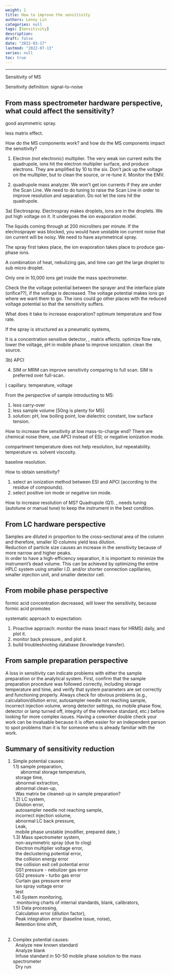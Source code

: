 ```yaml
---
weight: 1
title: How to improve the sensitivity
authors: Lenny Lin
categories: null
tags: [Sensitivity]
description:  
draft: false
date: "2022-03-17"
lastmod: "2022-07-13"
series: null
toc: true
---
```




<!--more-->
---

Sensitivity of MS

Sensitivity definition: signal-to-noise 

## From mass spectrometer hardware perspective, what could affect the sensitivity?

good asymmetric spray.

less matrix effect.  

How do the MS components work? and how do the MS components impact the sensitivity?

1) Electron (not electronic) multiplier.  The very weak ion current exits the quadrupole, ions hit the electron multiplier surface, and produce electrons. They are amplified by 10 to the six.  Don't jack up the voltage on the multiplier, but to clean the source, or re-tune it.  Monitor the EMV.

2) quadrupole mass analyzer. We won't get ion currents if they are under the Scan Line.  We need to do tuning to raise the Scan Line in order to improve resolution and separation. Do not let the ions hit the quadrupole.

3a) Electrospray. 
Electrospray makes droplets, ions are in the droplets. We put high voltage on it. It undergoes the ion evaporation model.

The liquids coming through at 200 microliters per minute. If the electrosprayer was blocked, you would have unstable ion current noise that ion current will be noisy.  We need to have asymmetrical spray. 

The spray first takes place, the ion evaporation takes place to produce gas-phase ions.  

A combination of heat, nebulizing gas, and time can get the large droplet to sub micro droplet.

Only one in 10,000 ions get inside the mass spectrometer.  

Check the the voltage potential between the sprayer and the interface plate (orifice??), if the voltage is decreased.  The voltage potential makes ions go where we want them to go.  The ions could go other places with the reduced voltage potential so that the sensitivity suffers.

What does it take to increase evaporation? optimum temperature and flow rate.

If the spray is structured as a pneumatic systems, 

It is a concentration sensitive detector,
, matrix effects. optimize flow rate, lower the voltage, pH in mobile phase to improve ionization.
clean the source.  


3b) APCI

4) SIM or MRM can improve sensitivity comparing to full scan.  SIM is preferred over full-scan.  

) capillary. temperature, voltage


From the perspective of sample introducting to MS:
1) less carry-over
2) less sample volume [50ng is plenty for MS]
3) solution: pH, low boiling point, low dielectric constant, low surface tension.


How to increase the sensitivity at low mass-to-charge end?
There are chemical noise there, use APCI instead of ESI; or negative ionization mode.

compartment temperature does not help resolution, but repeatability.  temperature vs. solvent viscosity.

baseline resolution.

How to obtain sensitivity?
1) select an ionization method between ESI and APCI (according to the residue of compounds).  
2) select positive ion mode or negative ion mode.


How to increase resolution of MS?
Quadrupole (Q1). , needs tuning (autotune or manual tune) to keep the instrument in the best condition.



## From LC hardware perspective
Samples are diluted in proportion to the cross-sectional area of the column and therefore, smaller ID columns yield less dilution.  
Reduction of particle size causes an increase in the sensitivity because of more narrow and higher peaks.  
In order to have a high-efficiency separation, it is important to minimize the instrument’s dead volume. This can be achieved by optimizing the entire HPLC system using smaller I.D. and/or shorter connection capillaries, smaller injection unit, and smaller detector cell.

## From mobile phase perspective
formic acid concentration decreased, will lower the sensitivity, because formic acid promotes 

systematic approach to expectation:
1) Proactive approach: monitor the mass (exact mass for HRMS) daily, and plot it.
2) monitor back pressure., and plot it.
3) build troubleshooting database (knowledge transfer).

## From sample preparation perspective
A loss in sensitivity can indicate problems with either the sample preparation or the analytical system.  First, confirm that the sample preparation procedure was followed correctly, including storage temperature and time, and verify that system parameters are set correctly and functioning properly. Always check for obvious problems (e.g., calculation/dilution error, autosampler needle not reaching sample, incorrect injection volume, wrong detector settings, no mobile phase flow, detector or lamp turned off, integrity of the reference standard, etc.) before looking for more complex issues. Having a coworker double check your work can be invaluable because it is often easier for an independent person to spot problems than it is for someone who is already familiar with the work.


## Summary of sensitivity reduction
1. Simple potential causes:  
  1.1) sample preparation,   
  &nbsp;&nbsp;&nbsp;&nbsp;&nbsp;&nbsp;abnormal storage temperature,   
  &nbsp;&nbsp;storage time,  
  &nbsp;&nbsp;abnormal extraction,  
  &nbsp;&nbsp;abnormal clean-up,  
  &nbsp;&nbsp;Was matrix be cleaned-up in sample preparation?  
  1.2) LC system,  
  &nbsp;&nbsp;Dilution error,  
  &nbsp;&nbsp;autosampler needle not reaching sample,  
  &nbsp;&nbsp;incorrect injection volume,  
  &nbsp;&nbsp;abnormal LC back pressure,  
  &nbsp;&nbsp;Leak,  
  &nbsp;&nbsp;mobile phase unstable (modifier, prepared date, )  
  1.3) Mass spectrometer system,  
  &nbsp;&nbsp;non-asymmetric spray (due to clog)  
  &nbsp;&nbsp;Electron multiplier voltage error,   
  &nbsp;&nbsp;the declustering potential error,  
  &nbsp;&nbsp;the collision energy error  
  &nbsp;&nbsp;the collision exit cell potential error  
  &nbsp;&nbsp;GS1 pressure - nebulizer gas error  
  &nbsp;&nbsp;GS2 pressure - turbo gas error  
  &nbsp;&nbsp;Curtain gas pressure error  
  &nbsp;&nbsp;Ion spray voltage error  
  &nbsp;&nbsp;test  
  1.4) System monitoring,  
  &nbsp;&nbsp; monitoring charts of internal standards, blank, calibrators,   
  1.5) Data processing,  
  &nbsp;&nbsp;Calculation error (dilution factor),  
  &nbsp;&nbsp;Peak integration error (baseline issue, noise),  
  &nbsp;&nbsp;Retention time shift,  
  &nbsp;&nbsp;
  &nbsp;&nbsp;
  &nbsp;&nbsp;
  
2. Complex potential causes:  
  &nbsp;&nbsp;Analyze new known standard  
  &nbsp;&nbsp;Analyze blank  
  &nbsp;&nbsp;Infuse standard in 50-50 mobile phase solution to the mass spectrometer  
  &nbsp;&nbsp;Dry run  
  &nbsp;&nbsp;
  &nbsp;&nbsp;
  &nbsp;&nbsp;

